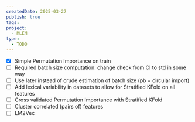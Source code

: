 ```yaml
---
createdDate: 2025-03-27
publish: true
tags: 
project:
  - MLEM
type:
  - TODO
---
```

- [x] Simple Permutation Importance on train
- [ ] Required batch size computation: change check from CI to std in some way
- [ ] Use later instead of crude estimation of batch size (pb = circular import)
- [ ] Add lexical variability in datasets to allow for Stratified KFold on all features
- [ ] Cross validated Permutation Importance with Stratified KFold
- [ ] Cluster correlated (pairs of) features
- [ ] LM2Vec